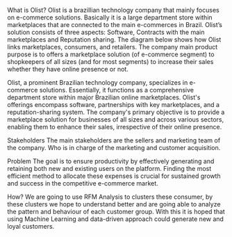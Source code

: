 What is Olist?
Olist is a brazillian technology company that mainly focuses on e-commerce solutions. Basically it is a large department store within marketplaces that are connected to the main e-commerces in Brazil. Olist’s solution consists of three aspects: Software, Contracts with the main marketplaces and Reputation sharing. The diagram below shows how Olist links marketplaces, consumers, and retailers.
The company main product purpose is to offers a marketplace solution (of e-commerce segment) to shopkeepers of all sizes (and for most segments) to increase their sales whether they have online presence or not.

Olist, a prominent Brazilian technology company, specializes in e-commerce solutions. Essentially, it functions as a comprehensive department store within major Brazilian online marketplaces. Olist's offerings encompass software, partnerships with key marketplaces, and a reputation-sharing system. The company's primary objective is to provide a marketplace solution for businesses of all sizes and across various sectors, enabling them to enhance their sales, irrespective of their online presence.

Stakeholders
The main stakeholders are the sellers and marketing team of the company. Who is in charge of the marketing and customer acquisition.

Problem
The goal is to ensure productivity by effectively generating and retaining both new and existing users on the platform. Finding the most efficient method to allocate these expenses is crucial for sustained growth and success in the competitive e-commerce market.

How?
We are going to use RFM Analysis to clusters these consumer, by these clusters we hope to understand better and are going able to analyze the pattern and behaviour of each customer group. With this it is hoped that using Machine Learning and data-driven approach could generate new and loyal customers.
